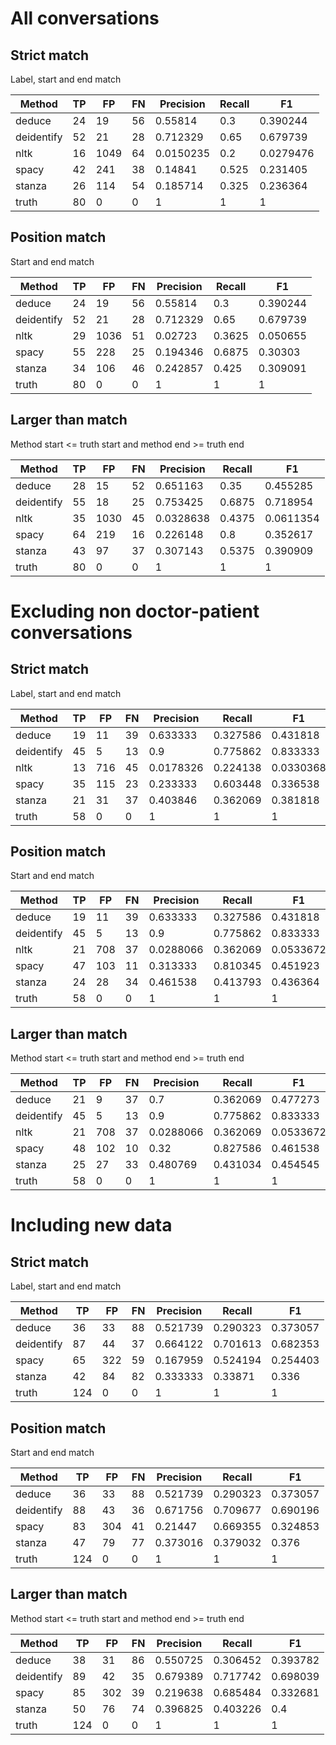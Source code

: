 # All conversations
## Strict match
Label, start and end match

| Method     |   TP |   FP |   FN |   Precision |   Recall |        F1 |
|------------|------|------|------|-------------|----------|-----------|
| deduce     |   24 |   19 |   56 |   0.55814   |    0.3   | 0.390244  |
| deidentify |   52 |   21 |   28 |   0.712329  |    0.65  | 0.679739  |
| nltk       |   16 | 1049 |   64 |   0.0150235 |    0.2   | 0.0279476 |
| spacy      |   42 |  241 |   38 |   0.14841   |    0.525 | 0.231405  |
| stanza     |   26 |  114 |   54 |   0.185714  |    0.325 | 0.236364  |
| truth      |   80 |    0 |    0 |   1         |    1     | 1         |

## Position match
Start and end match

| Method     |   TP |   FP |   FN |   Precision |   Recall |       F1 |
|------------|------|------|------|-------------|----------|----------|
| deduce     |   24 |   19 |   56 |    0.55814  |   0.3    | 0.390244 |
| deidentify |   52 |   21 |   28 |    0.712329 |   0.65   | 0.679739 |
| nltk       |   29 | 1036 |   51 |    0.02723  |   0.3625 | 0.050655 |
| spacy      |   55 |  228 |   25 |    0.194346 |   0.6875 | 0.30303  |
| stanza     |   34 |  106 |   46 |    0.242857 |   0.425  | 0.309091 |
| truth      |   80 |    0 |    0 |    1        |   1      | 1        |

## Larger than match
Method start <= truth start and method end >= truth end

| Method     |   TP |   FP |   FN |   Precision |   Recall |        F1 |
|------------|------|------|------|-------------|----------|-----------|
| deduce     |   28 |   15 |   52 |   0.651163  |   0.35   | 0.455285  |
| deidentify |   55 |   18 |   25 |   0.753425  |   0.6875 | 0.718954  |
| nltk       |   35 | 1030 |   45 |   0.0328638 |   0.4375 | 0.0611354 |
| spacy      |   64 |  219 |   16 |   0.226148  |   0.8    | 0.352617  |
| stanza     |   43 |   97 |   37 |   0.307143  |   0.5375 | 0.390909  |
| truth      |   80 |    0 |    0 |   1         |   1      | 1         |

# Excluding non doctor-patient conversations
## Strict match
Label, start and end match

| Method     |   TP |   FP |   FN |   Precision |   Recall |        F1 |
|------------|------|------|------|-------------|----------|-----------|
| deduce     |   19 |   11 |   39 |   0.633333  | 0.327586 | 0.431818  |
| deidentify |   45 |    5 |   13 |   0.9       | 0.775862 | 0.833333  |
| nltk       |   13 |  716 |   45 |   0.0178326 | 0.224138 | 0.0330368 |
| spacy      |   35 |  115 |   23 |   0.233333  | 0.603448 | 0.336538  |
| stanza     |   21 |   31 |   37 |   0.403846  | 0.362069 | 0.381818  |
| truth      |   58 |    0 |    0 |   1         | 1        | 1         |

## Position match
Start and end match

| Method     |   TP |   FP |   FN |   Precision |   Recall |        F1 |
|------------|------|------|------|-------------|----------|-----------|
| deduce     |   19 |   11 |   39 |   0.633333  | 0.327586 | 0.431818  |
| deidentify |   45 |    5 |   13 |   0.9       | 0.775862 | 0.833333  |
| nltk       |   21 |  708 |   37 |   0.0288066 | 0.362069 | 0.0533672 |
| spacy      |   47 |  103 |   11 |   0.313333  | 0.810345 | 0.451923  |
| stanza     |   24 |   28 |   34 |   0.461538  | 0.413793 | 0.436364  |
| truth      |   58 |    0 |    0 |   1         | 1        | 1         |

## Larger than match
Method start <= truth start and method end >= truth end

| Method     |   TP |   FP |   FN |   Precision |   Recall |        F1 |
|------------|------|------|------|-------------|----------|-----------|
| deduce     |   21 |    9 |   37 |   0.7       | 0.362069 | 0.477273  |
| deidentify |   45 |    5 |   13 |   0.9       | 0.775862 | 0.833333  |
| nltk       |   21 |  708 |   37 |   0.0288066 | 0.362069 | 0.0533672 |
| spacy      |   48 |  102 |   10 |   0.32      | 0.827586 | 0.461538  |
| stanza     |   25 |   27 |   33 |   0.480769  | 0.431034 | 0.454545  |
| truth      |   58 |    0 |    0 |   1         | 1        | 1         |

# Including new data
## Strict match
Label, start and end match

| Method     |   TP |   FP |   FN |   Precision |   Recall |       F1 |
|------------|------|------|------|-------------|----------|----------|
| deduce     |   36 |   33 |   88 |    0.521739 | 0.290323 | 0.373057 |
| deidentify |   87 |   44 |   37 |    0.664122 | 0.701613 | 0.682353 |
| spacy      |   65 |  322 |   59 |    0.167959 | 0.524194 | 0.254403 |
| stanza     |   42 |   84 |   82 |    0.333333 | 0.33871  | 0.336    |
| truth      |  124 |    0 |    0 |    1        | 1        | 1        |

## Position match
Start and end match

| Method     |   TP |   FP |   FN |   Precision |   Recall |       F1 |
|------------|------|------|------|-------------|----------|----------|
| deduce     |   36 |   33 |   88 |    0.521739 | 0.290323 | 0.373057 |
| deidentify |   88 |   43 |   36 |    0.671756 | 0.709677 | 0.690196 |
| spacy      |   83 |  304 |   41 |    0.21447  | 0.669355 | 0.324853 |
| stanza     |   47 |   79 |   77 |    0.373016 | 0.379032 | 0.376    |
| truth      |  124 |    0 |    0 |    1        | 1        | 1        |

## Larger than match
Method start <= truth start and method end >= truth end

| Method     |   TP |   FP |   FN |   Precision |   Recall |       F1 |
|------------|------|------|------|-------------|----------|----------|
| deduce     |   38 |   31 |   86 |    0.550725 | 0.306452 | 0.393782 |
| deidentify |   89 |   42 |   35 |    0.679389 | 0.717742 | 0.698039 |
| spacy      |   85 |  302 |   39 |    0.219638 | 0.685484 | 0.332681 |
| stanza     |   50 |   76 |   74 |    0.396825 | 0.403226 | 0.4      |
| truth      |  124 |    0 |    0 |    1        | 1        | 1        |
